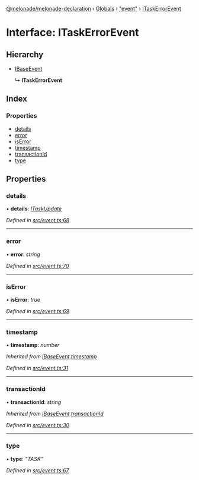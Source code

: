 [@melonade/melonade-declaration](../README.md) › [Globals](../globals.md) › ["event"](../modules/_event_.md) › [ITaskErrorEvent](_event_.itaskerrorevent.md)

# Interface: ITaskErrorEvent

## Hierarchy

* [IBaseEvent](_event_.ibaseevent.md)

  ↳ **ITaskErrorEvent**

## Index

### Properties

* [details](_event_.itaskerrorevent.md#details)
* [error](_event_.itaskerrorevent.md#error)
* [isError](_event_.itaskerrorevent.md#iserror)
* [timestamp](_event_.itaskerrorevent.md#timestamp)
* [transactionId](_event_.itaskerrorevent.md#transactionid)
* [type](_event_.itaskerrorevent.md#type)

## Properties

###  details

• **details**: *[ITaskUpdate](_event_.itaskupdate.md)*

*Defined in [src/event.ts:68](https://github.com/devit-tel/melonade-declaration/blob/f57d96e/src/event.ts#L68)*

___

###  error

• **error**: *string*

*Defined in [src/event.ts:70](https://github.com/devit-tel/melonade-declaration/blob/f57d96e/src/event.ts#L70)*

___

###  isError

• **isError**: *true*

*Defined in [src/event.ts:69](https://github.com/devit-tel/melonade-declaration/blob/f57d96e/src/event.ts#L69)*

___

###  timestamp

• **timestamp**: *number*

*Inherited from [IBaseEvent](_event_.ibaseevent.md).[timestamp](_event_.ibaseevent.md#timestamp)*

*Defined in [src/event.ts:31](https://github.com/devit-tel/melonade-declaration/blob/f57d96e/src/event.ts#L31)*

___

###  transactionId

• **transactionId**: *string*

*Inherited from [IBaseEvent](_event_.ibaseevent.md).[transactionId](_event_.ibaseevent.md#transactionid)*

*Defined in [src/event.ts:30](https://github.com/devit-tel/melonade-declaration/blob/f57d96e/src/event.ts#L30)*

___

###  type

• **type**: *"TASK"*

*Defined in [src/event.ts:67](https://github.com/devit-tel/melonade-declaration/blob/f57d96e/src/event.ts#L67)*
